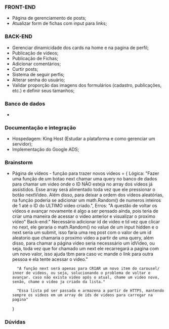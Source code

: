 ### FRONT-END
- Página de gerenciamento de posts;
- Atualizar form de fichas com input para links;

### BACK-END
- Gerenciar dinamicidade dos cards na home e na pagina de perfil;
- Publicação de vídeos;
- Publicação de Fichas;
- Adicionar comentários;
- Curtir posts;
- Sistema de seguir perfis;
- Alterar senha do usuário;
- Validar proporção das imagens dos formulários (cadastro, publicações, etc.) e definir seus tamanhos;


### Banco de dados
- 

### Documentação e integração 
- Hospedagem: King Host (Estudar a plataforma e como gerenciar um servidor);
- Implementação do Google ADS;


### Brainstorm
- Página de vídeos - função para trazer novos videos = {
        Lógica: "Fazer uma função de um botao next chamar uma query no banco de dados para chamar um video onde o ID NÃO esteja no array dos vídeos já assistidos. Esse array será alimentado toda vez que ele pressionar o botão nextVideo. Além disso, para deixar a ordem dos vídeos aleatórias, na função poderia se adicionar um math.Random() de numeros inteiros de 1 até o ID do ULTIMO vídeo criado.",
        Erros: "A questão de voltar os vídeos e avançar novamente é algo a ser pensado ainda, pois teria de criar uma maneira de acessar o video anterior e visualizar o proximo vídeo"
        Back-end:" Necessário adicionar id de video e td vez que clicar no next, ele geraria o math.Random() no value de um input hidden e o next seria um submit, isso faria uma req post com o valor de um id aleatorio que chamaria o proximo video a partir de uma query, além disso, para chamar a página video seria necesssário um idVideo, ou seja, toda vez que for chamado um next ele recarregará a pagina com um novo valor, isso ajuda tbm para caso vc mande o link para outra pessoa e ela tente acessar o video."

        "A função next será apenas para CRIAR um novo item do carousel/ inner de videos, ou seja, solucionando o problema de voltar e avançar. caso não exista video após o atual, chame um video novo, senão, chame o video ja criado da lista."

        "Essa lista pd ser passada e armazena a partir de HTTPS, mantendo sempre os videos em um array de ids de videos para carregar na pagina"
    }

### Dúvidas

